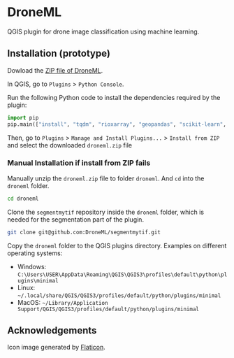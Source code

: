 # DroneML

QGIS plugin for drone image classification using machine learning.

## Installation (prototype)

Dowload the [ZIP file of DroneML](https://nlesc-my.sharepoint.com/:u:/g/personal/o_ku_esciencecenter_nl/ETVp8wcBhJ1Com3PDohe5eQB219nCHs6wJURJymwqR6uRw?e=lOYkvn).

In QGIS, go to `Plugins` > `Python Console`.

Run the following Python code to install the dependencies required by the plugin:

```python
import pip
pip.main(["install", "tqdm", "rioxarray", "geopandas", "scikit-learn", "torch", "torchvision", "torchinfo"]
```

Then, go to `Plugins` > `Manage and Install Plugins...` > `Install from ZIP` and select the downloaded `droneml.zip` file   

### Manual Installation if install from ZIP fails

Manually unzip the `droneml.zip` file to folder `droneml`. And `cd` into the `droneml` folder.

```bash
cd droneml
```

Clone the `segmentmytif` repository inside the `droneml` folder, which is needed for the segmentation part of the plugin.

```bash
git clone git@github.com:DroneML/segmentmytif.git
```

Copy the `droneml` folder to the QGIS plugins directory. Examples on different operating systems:

- Windows: `C:\Users\USER\AppData\Roaming\QGIS\QGIS3\profiles\default\python\plugins\minimal`
- Linux: `~/.local/share/QGIS/QGIS3/profiles/default/python/plugins/minimal`
- MacOS: `~/Library/Application Support/QGIS/QGIS3/profiles/default/python/plugins/minimal`


## Acknowledgements
Icon image generated by [Flaticon](https://www.flaticon.com/).